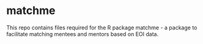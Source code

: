 # matchme

This repo contains files required for the R package matchme - a package to facilitate matching mentees and mentors based on EOI data.